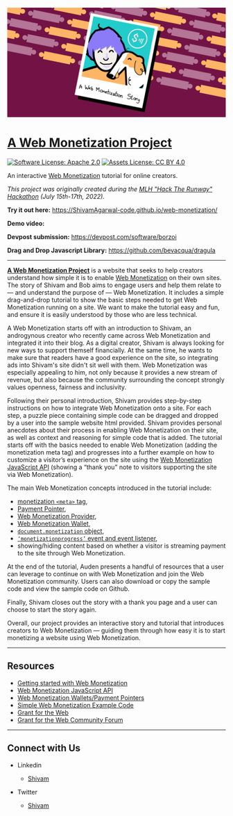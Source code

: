 ![Polaroid of Shivam and Bob](assets/preview_1280x640.png)

# [**A Web Monetization Project**](https://ShivamAgarwal-code.github.io/web-monetization/)

[![Software License: Apache 2.0](https://img.shields.io/badge/License-Apache%202.0-blue.svg)](https://opensource.org/licenses/Apache-2.0)
[![Assets License: CC BY 4.0](https://img.shields.io/badge/License-CC%20BY%204.0-lightgrey.svg)](https://creativecommons.org/licenses/by/4.0/)

An interactive [Web Monetization](https://webmonetization.org/) tutorial for online creators.

_This project was originally created during the [MLH "Hack The Runway" Hackathon](https://hacktherunway.devpost.com/) (July 15th-17th, 2022)._

**Try it out here:** https://ShivamAgarwal-code.github.io/web-monetization/

**Demo video:** 

**Devpost submission:** https://devpost.com/software/borzoi

**Drag and Drop Javascript Library:** https://github.com/bevacqua/dragula

---

[**A Web Monetization Project**](https://ShivamAgarwal-code.github.io/web-monetization/) is a website that 
seeks to help creators understand how simple it is to enable [Web Monetization](https://webmonetization.org/) 
on their own sites. The story of Shivam and Bob aims to engage users and help them relate to — and 
understand the purpose of — Web Monetization. It includes a simple drag-and-drop tutorial to show the basic 
steps needed to get Web Monetization running on a site. We want to make the tutorial easy and fun, and ensure 
it is easily understood by those who are less technical.

A Web Monetization starts off with an introduction to Shivam, an androgynous creator who recently 
came across Web Monetization and integrated it into their blog. As a digital creator, Shivam is always 
looking for new ways to support themself financially. At the same time, he wants to make sure that 
readers have a good experience on the site, so integrating ads into Shivam's site didn't sit well with 
them. Web Monetization was especially appealing to him, not only because it provides a new stream of 
revenue, but also because the community surrounding the concept strongly values openness, fairness and 
inclusivity.

Following their personal introduction, Shivam provides step-by-step instructions on how to integrate Web 
Monetization onto a site. For each step, a puzzle piece containing simple code can be dragged and dropped 
by a user into the sample website html provided. Shivam provides personal anecdotes about their process in 
enabling Web Monetization on their site, as well as context and reasoning for simple code that is added. 
The tutorial starts off with the basics needed to enable Web Monetization (adding the monetization meta 
tag) and progresses into a further example on how to customize a visitor’s experience on the site using 
the [Web Monetization JavaScript API](https://webmonetization.org/docs/api) (showing a “thank you” note 
to visitors supporting the site via Web Monetization).

The main Web Monetization concepts introduced in the tutorial include: 
- [monetization `<meta>` tag](https://webmonetization.org/docs/getting-started#3-create-your-meta-tag), 
- [Payment Pointer](https://paymentpointers.org/), 
- [Web Monetization Provider](https://webmonetization.org/docs/sending), 
- [Web Monetization Wallet](https://webmonetization.org/docs/ilp-wallets), 
- [`document.monetization` object](https://webmonetization.org/docs/api#documentmonetization), 
- [`‘monetizationprogress’` event and event listener](https://webmonetization.org/docs/api#monetizationprogress), 
- showing/hiding content based on whether a visitor is streaming payment to the site through Web Monetization.

At the end of the tutorial, Auden presents a handful of resources that a user can leverage to continue on 
with Web Monetization and join the Web Monetization community. Users can also download or copy the sample 
code and view the sample code on Github.

Finally, Shivam closes out the story with a thank you page and a user can choose to start the story again.

Overall, our project provides an interactive story and tutorial that introduces creators to Web Monetization 
— guiding them through how easy it is to start monetizing a website using Web Monetization.

---

## Resources

- [Getting started with Web Monetization](https://webmonetization.org/docs/getting-started)
- [Web Monetization JavaScript API](https://webmonetization.org/docs/api)
- [Web Monetization Wallets/Payment Pointers](https://webmonetization.org/docs/ilp-wallets#payment-pointers)
- [Simple Web Monetization Example Code](https://github.com/ShivamAgarwal-code/web-monetization-base/blob/master/simple.html)
- [Grant for the Web](https://grantfortheweb.org/)
- [Grant for the Web Community Forum](https://forum.grantfortheweb.org/)

---

## Connect with Us
- Linkedin
  - [Shivam](https://www.linkedin.com/in/shivam-agarwal-code/)

- Twitter
  - [Shivam](https://twitter.com/ShivamA40077372)
  
